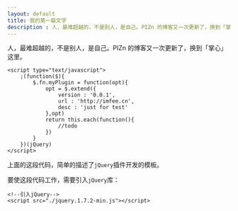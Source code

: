 ```yaml
---
layout: default
title: 我的第一扁文字
description : 人，最难超越的，不是别人，是自己。PIZn 的博客又一次更新了，换到「掌心」这里。
---
```


人，最难超越的，不是别人，是自己。PIZn 的博客又一次更新了，换到「掌心」这里。

    <script type="text/javascript">
        ;(function($){
            $.fn.myPlugin = function(opt){
                opt = $.extend({
                    version : '0.0.1',
                    url : 'http://imfee.cn',
                    desc : 'just for test'
                },opt)
                return this.each(function(){
                    //todo
                })
            }
        })(jQuery)
    </script>

上面的这段代码，简单的描述了<code>jQuery</code>插件开发的模板。

要使这段代码工作，需要引入<code>jQuery</code>库：

    <!--引入jQuery-->
    <script src="./jquery.1.7.2-min.js"></script>